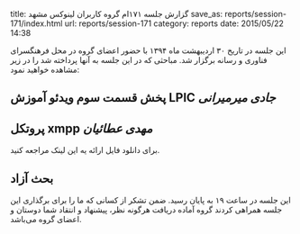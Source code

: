 title: گزارش جلسه ۱۷۱ام گروه کاربران لینوکس مشهد
save_as: reports/session-171/index.html
url: reports/session-171
category: reports
date: 2015/05/22 14:38

این جلسه در تاریخ ۳۰ اردیبهشت ماه ۱۳۹۴ با حضور اعضای گروه در محل فرهنگسرای فناوری و رسانه برگزار شد. مباحثی که در این جلسه به آنها پرداخته شد را در زیر مشاهده خواهید نمود:

## پخش قسمت سوم ویدئو آموزش LPIC *جادی میرمیرانی*
## پروتکل xmpp *مهدی عطائیان*
برای دانلود فایل ارائه یه این لینک مراجعه کنید.

## بحث آزاد

این جلسه در ساعت ۱۹ به پایان رسید. ضمن تشکر از کسانی که ما را برای برگذاری این جلسه همراهی کردند گروه آماده دریافت هرگونه نظر، پیشنهاد و انتقاد شما دوستان و اعضای گروه می‌باشد.
